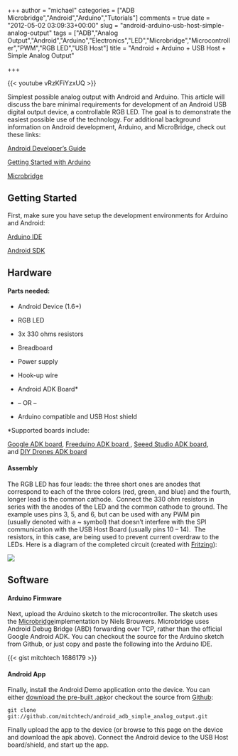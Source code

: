 +++
author = "michael"
categories = ["ADB Microbridge","Android","Arduino","Tutorials"]
comments = true
date = "2012-05-02 03:09:33+00:00"
slug = "android-arduino-usb-host-simple-analog-output"
tags = ["ADB","Analog Output","Android","Arduino","Electronics","LED","Microbridge","Microcontroller","PWM","RGB LED","USB Host"]
title = "Android + Arduino + USB Host + Simple Analog Output"

+++

{{< youtube vRzKFiYzxUQ >}}

Simplest possible analog output with Android and Arduino. This article will discuss the bare minimal requirements for development of an Android USB digital output device, a controllable RGB LED. The goal is to demonstrate the easiest possible use of the technology. For additional background information on Android development, Arduino, and MicroBridge, check out these links:

[Android Developer’s Guide](http://developer.android.com/guide/index.html)

[Getting Started with Arduino](http://arduino.cc/en/Guide/HomePage)

[Microbridge](http://code.google.com/p/microbridge/)

## Getting Started

First, make sure you have setup the development environments for Arduino and Android:

[Arduino IDE](http://arduino.cc/en/Main/Software)

[Android SDK](http://developer.android.com/sdk/index.html)

## Hardware

#### Parts needed:

  * Android Device (1.6+)

  * RGB LED

  * 3x 330 ohms resistors

  * Breadboard

  * Power supply

  * Hook-up wire

  * Android ADK Board*

  * – OR –

  * Arduino compatible and USB Host shield

*Supported boards include:

[Google ADK board](http://www.rt-net.jp/shop/index.php?main_page=product_info&cPath=3_4&products_id=1), [Freeduino ADK board ](http://shop.moderndevice.com/products/freeduino-usb-host-board), [Seeed Studio ADK board](http://www.seeedstudio.com/depot/seeeduino-adk-main-board-p-846.html), and [DIY Drones ADK board](https://store.diydrones.com/ProductDetails.asp?ProductCode=BR-PhoneDrone)

#### Assembly

The RGB LED has four leads: the three short ones are anodes that correspond to each of the three colors (red, green, and blue) and the fourth, longer lead is the common cathode.  Connect the 330 ohm resistors in series with the anodes of the LED and the common cathode to ground. The example uses pins 3, 5, and 6, but can be used with any PWM pin (usually denoted with a ~ symbol) that doesn’t interfere with the SPI communication with the USB Host Board (usually pins 10 – 14).  The resistors, in this case, are being used to prevent current overdraw to the LEDs. Here is a diagram of the completed circuit (created with [Fritzing](http://fritzing.org/)):

[![](http://mitchtech.net/wp-content/uploads/2012/05/adb_simple_analog_output.png)](http://mitchtech.net/wp-content/uploads/2012/05/adb_simple_analog_output.png)

## Software

#### Arduino Firmware

Next, upload the Arduino sketch to the microcontroller. The sketch uses the [Microbridge](http://code.google.com/p/microbridge/)implementation by Niels Brouwers. Microbridge uses Android Debug Bridge (ABD) forwarding over TCP, rather than the official Google Android ADK. You can checkout the source for the Arduino sketch from Github, or just copy and paste the following into the Arduino IDE.

{{< gist mitchtech 1686179 >}}

#### Android App

Finally, install the Android Demo application onto the device. You can either [download the pre-built .apk](http://mitch-tech.appspot.com/adb/AdbSimpleAnalogOutput.apk)or checkout the source from [Github](https://github.com/mitchtech/android_adb_simple_analog_output):

```
git clone git://github.com/mitchtech/android_adb_simple_analog_output.git
```

Finally upload the app to the device (or browse to this page on the device and download the apk above). Connect the Android device to the USB Host board/shield, and start up the app.
